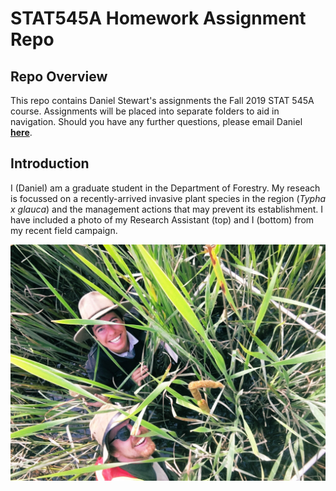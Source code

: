# STAT545A Homework Assignment Repo


## Repo Overview

This repo contains Daniel Stewart's assignments the Fall 2019 STAT 545A course. Assignments will be placed into separate folders to aid in navigation. Should you have any further questions, please email Daniel [**here**](daniel.stewart@ubc.ca).

## Introduction

I (Daniel) am a graduate student in the Department of Forestry. My reseach is focussed on a recently-arrived invasive plant species in the region (*Typha x glauca*) and the management actions that may prevent its establishment. I have included a photo of my Research Assistant (top) and I (bottom) from my recent field campaign. 

![Selfie](Photo.jpg)